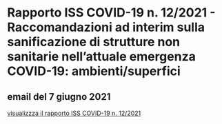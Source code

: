 # Rapporto ISS COVID-19 n. 12/2021 - Raccomandazioni ad interim sulla sanificazione di strutture non sanitarie nell’attuale emergenza COVID-19: ambienti/superfici

## email del 7 giugno 2021

[visualizzza il rapporto ISS COVID-19 n. 12/2021](https://docs.google.com/viewer?url=https://github.com/UO-TransizioneDigitaleComunePalermo/Lavoro_Agile_Pola/raw/main/Covid-19/Rapporto_ISS_COVID-19-12_2021.pdf)

